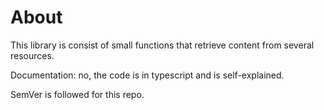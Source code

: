 # About

This library is consist of small functions that retrieve content from several resources.

Documentation: no, the code is in typescript and is self-explained.

SemVer is followed for this repo.
